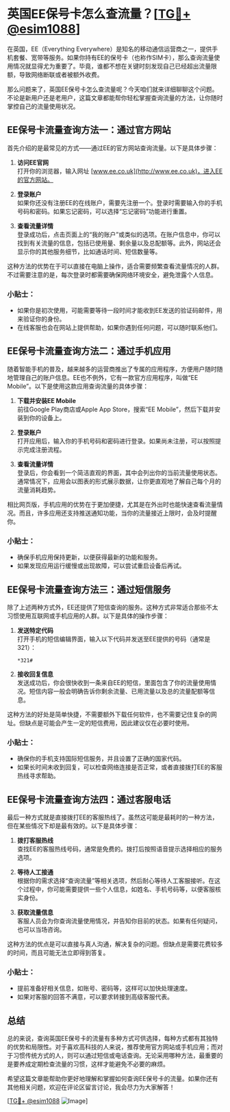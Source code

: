 # 英国EE保号卡怎么查流量？[[TG💪+ @esim1088](https://t.me/s/esim1088)]

在英国，EE（Everything Everywhere）是知名的移动通信运营商之一，提供手机套餐、宽带等服务。如果你持有EE的保号卡（也称作SIM卡），那么查询流量使用情况就显得尤为重要了。毕竟，谁都不想在关键时刻发现自己已经超出流量限额，导致网络断联或者被额外收费。

那么问题来了，英国EE保号卡怎么查流量呢？今天咱们就来详细聊聊这个问题。不论是新用户还是老用户，这篇文章都能帮你轻松掌握查询流量的方法，让你随时掌控自己的流量使用状况。

## EE保号卡流量查询方法一：通过官方网站

首先介绍的是最常见的方式——通过EE的官方网站查询流量。以下是具体步骤：

1. **访问EE官网**  
   打开你的浏览器，输入网址 [www.ee.co.uk](http://www.ee.co.uk)，进入EE的官方网站。

2. **登录账户**  
   如果你还没有注册EE的在线账户，需要先注册一个。登录时需要输入你的手机号码和密码。如果忘记密码，可以选择“忘记密码”功能进行重置。

3. **查看流量详情**  
   登录成功后，点击页面上的“我的账户”或类似的选项。在账户信息中，你可以找到有关流量的信息，包括已使用量、剩余量以及总配额等。此外，网站还会显示你的其他服务细节，比如通话时间、短信数量等。

这种方法的优势在于可以直接在电脑上操作，适合需要频繁查看流量情况的人群。不过需要注意的是，每次登录时都需要确保网络环境安全，避免泄露个人信息。

### 小贴士：
- 如果你是初次使用，可能需要等待一段时间才能收到EE发送的验证码邮件，用来验证你的身份。
- 在线客服也会在网站上提供帮助，如果你遇到任何问题，可以随时联系他们。

## EE保号卡流量查询方法二：通过手机应用

随着智能手机的普及，越来越多的运营商推出了专属的应用程序，方便用户随时随地管理自己的账户信息。EE也不例外，它有一款官方应用程序，叫做“EE Mobile”。以下是使用这款应用查询流量的具体步骤：

1. **下载并安装EE Mobile**  
   前往Google Play商店或Apple App Store，搜索“EE Mobile”，然后下载并安装到你的设备上。

2. **登录账户**  
   打开应用后，输入你的手机号码和密码进行登录。如果尚未注册，可以按照提示完成注册流程。

3. **查看流量详情**  
   登录后，你会看到一个简洁直观的界面，其中会列出你的当前流量使用状态。通常情况下，应用会以图表的形式展示数据，让你更直观地了解自己每个月的流量消耗趋势。

相比网页版，手机应用的优势在于更加便捷，尤其是在外出时也能快速查看流量情况。而且，许多应用还支持推送通知功能，当你的流量接近上限时，会及时提醒你。

### 小贴士：
- 确保手机应用保持更新，以便获得最新的功能和服务。
- 如果发现应用运行缓慢或出现故障，可以尝试重启设备后再试。

## EE保号卡流量查询方法三：通过短信服务

除了上述两种方式外，EE还提供了短信查询的服务。这种方式非常适合那些不太习惯使用互联网或手机应用的人群。以下是具体的操作步骤：

1. **发送特定代码**  
   打开手机的短信编辑界面，输入以下代码并发送至EE提供的号码（通常是321）：
   ```
   *321#
   ```

2. **接收回复信息**  
   发送成功后，你会很快收到一条来自EE的短信，里面包含了你的流量使用情况。短信内容一般会明确告诉你剩余流量、已用流量以及总的流量配额等信息。

这种方法的好处是简单快捷，不需要额外下载任何软件，也不需要记住复杂的网址。但缺点是可能会产生一定的短信费用，因此建议仅在必要时使用。

### 小贴士：
- 确保你的手机支持国际短信服务，并且设置了正确的国家代码。
- 如果长时间未收到回复，可以检查网络连接是否正常，或者直接拨打EE的客服热线寻求帮助。

## EE保号卡流量查询方法四：通过客服电话

最后一种方式就是直接拨打EE的客服热线了。虽然这可能是最耗时的一种方法，但在某些情况下却是最有效的。以下是具体步骤：

1. **拨打客服热线**  
   查找EE的客服热线号码，通常是免费的。拨打后按照语音提示选择相应的服务选项。

2. **等待人工接通**  
   根据你的需求选择“查询流量”等相关选项，然后耐心等待人工客服接听。在这个过程中，你可能需要提供一些个人信息，如姓名、手机号码等，以便客服核实身份。

3. **获取流量信息**  
   客服人员会为你查询流量使用情况，并告知你目前的状态。如果有任何疑问，也可以当场咨询。

这种方法的优点是可以直接与真人沟通，解决复杂的问题。但缺点是需要花费较多的时间，而且可能无法立即得到答复。

### 小贴士：
- 提前准备好相关信息，如账号、密码等，这样可以加快处理速度。
- 如果对客服的回答不满意，可以要求转接到高级客服代表。

## 总结

总的来说，查询英国EE保号卡的流量有多种方式可供选择，每种方式都有其独特的优势和局限性。对于喜欢高科技的人来说，推荐使用官方网站或手机应用；而对于习惯传统方式的人，则可以通过短信或电话查询。无论采用哪种方法，最重要的是要养成定期检查流量的习惯，这样才能避免不必要的麻烦。

希望这篇文章能帮助你更好地理解和掌握如何查询EE保号卡的流量。如果你还有其他相关问题，欢迎在评论区留言讨论，我会尽力为大家解答！

[[TG💪+ @esim1088](https://t.me/s/esim1088) ![Image](https://i.postimg.cc/4NQfJmqS/Snipaste-2025-05-13-00-14-12.png)]